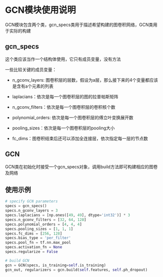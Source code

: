 # GCN模块使用说明

GCN模块包含两个类，gcn_specs类用于描述希望构建的图卷积网络，GCN类用于实际的构建

## gcn_specs

这个类应该当作一个结构体使用，它只有成员变量，没有方法

一些比较关键的成员变量：

* n_gconv_layers: 图卷积层的层数，假设为a层，那么接下来的4个变量都应该是含有a个元素的列表
* laplacians：依次是每一个图卷积层的图的拉普帕斯矩阵
* n_gconv_filters：依次是每一个图卷积层的卷积核个数
* polynomial_orders: 依次是每一个图卷积层的傅立叶变换展开数
* pooling_sizes：依次是每一个图卷积层的pooling大小

* fc_dims：图卷积结束后还可以添加全连接层，依次指定每一层的节点数

## GCN

GCN类在初始化时接受一个gcn_specs对象，调用build方法即可构建相应的图卷及网络

## 使用示例

```python
# specify GCN parameters
specs = gcn_specs()
specs.n_gconv_layers = 3
specs.laplacians = [np.ones([49, 49], dtype='int32')] * 3
specs.n_gconv_filters = [32, 64, 128]
specs.polynomial_orders = [4, 4, 4]
specs.pooling_sizes = [1, 1, 1]
specs.fc_dims = [256, 128]
specs.bias_type = 'per_filter'
specs.pool_fn = tf.nn.max_pool
specs.activation_fn = None
specs.regularize = False

# build GCN
gcn = GCN(specs, is_training=self.is_training)
gcn_out, regularizers = gcn.build(self.features, self.ph_dropout)
```

